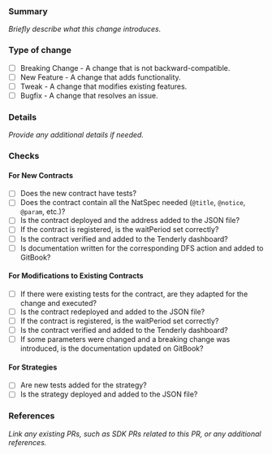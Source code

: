 ### Summary

_Briefly describe what this change introduces._

### Type of change

- [ ] Breaking Change - A change that is not backward-compatible.
- [ ] New Feature - A change that adds functionality.
- [ ] Tweak - A change that modifies existing features.
- [ ] Bugfix - A change that resolves an issue.

### Details

_Provide any additional details if needed._

### Checks

#### For New Contracts

- [ ] Does the new contract have tests?
- [ ] Does the contract contain all the NatSpec needed (`@title`, `@notice`, `@param`, etc.)?
- [ ] Is the contract deployed and the address added to the JSON file?
- [ ] If the contract is registered, is the waitPeriod set correctly?
- [ ] Is the contract verified and added to the Tenderly dashboard?
- [ ] Is documentation written for the corresponding DFS action and added to GitBook?

#### For Modifications to Existing Contracts

- [ ] If there were existing tests for the contract, are they adapted for the change and executed?
- [ ] Is the contract redeployed and added to the JSON file?
- [ ] If the contract is registered, is the waitPeriod set correctly?
- [ ] Is the contract verified and added to the Tenderly dashboard?
- [ ] If some parameters were changed and a breaking change was introduced, is the documentation updated on GitBook?

#### For Strategies

- [ ] Are new tests added for the strategy?
- [ ] Is the strategy deployed and added to the JSON file?

### References

_Link any existing PRs, such as SDK PRs related to this PR, or any additional references._

